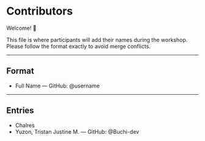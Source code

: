 # Contributors

Welcome! 🎉  

This file is where participants will add their names during the workshop.  
Please follow the format exactly to avoid merge conflicts.

---

## Format
- Full Name —  GitHub: @username

---

## Entries
- Chalres
- Yuzon, Tristan Justine M. —  GitHub: @Buchi-dev
